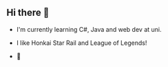 ## Hi there 👋

- I'm currently learning C#, Java and web dev at uni.
- I like Honkai Star Rail and League of Legends!

- 👾
